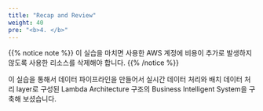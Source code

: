 ```yaml
---
title: "Recap and Review"
weight: 40
pre: "<b>4. </b>"
---
```


{{% notice note %}}
이 실습을 마치면 사용한 AWS 계정에 비용이 추가로 발생하지 않도록 사용한 리소스를 삭제해야 합니다.
{{% /notice %}}

이 실습을 통해서 데이터 파이프라인을 만들어서 실시간 데이터 처리와 배치 데이터 처리 layer로 구성된
Lambda Architecture 구조의 Business Intelligent System을 구축해 보셨습니다.

